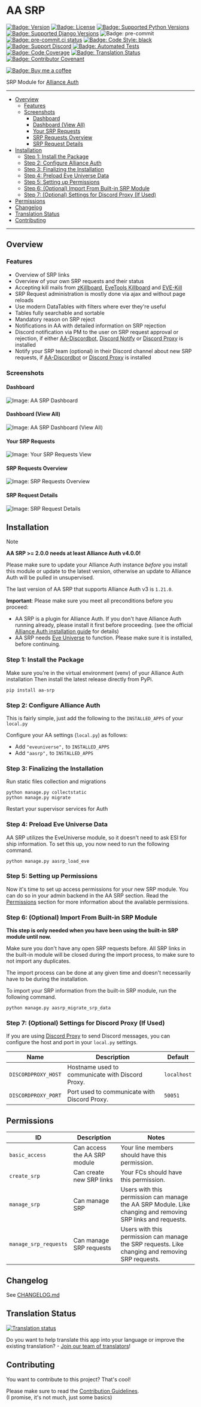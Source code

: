 # AA SRP<a name="aa-srp"></a>

[![Badge: Version]][aa srp on pypi]
[![Badge: License]][aa srp license]
[![Badge: Supported Python Versions]][aa srp on pypi]
[![Badge: Supported Django Versions]][aa srp on pypi]
![Badge: pre-commit]
[![Badge: pre-commit.ci status]][pre-commit.ci status]
[![Badge: Code Style: black]][black code formatter documentation]
[![Badge: Support Discord]][support discord]
[![Badge: Automated Tests]][automated tests on github]
[![Badge: Code Coverage]][aa srp on codecov]
[![Badge: Translation Status]][weblate engage]
[![Badge: Contributor Covenant]][code of conduct]

[![Badge: Buy me a coffee]][ppfeufer on ko-fi]

SRP Module for [Alliance Auth]

______________________________________________________________________

<!-- mdformat-toc start --slug=github --maxlevel=6 --minlevel=2 -->

- [Overview](#overview)
  - [Features](#features)
  - [Screenshots](#screenshots)
    - [Dashboard](#dashboard)
    - [Dashboard (View All)](#dashboard-view-all)
    - [Your SRP Requests](#your-srp-requests)
    - [SRP Requests Overview](#srp-requests-overview)
    - [SRP Request Details](#srp-request-details)
- [Installation](#installation)
  - [Step 1: Install the Package](#step-1-install-the-package)
  - [Step 2: Configure Alliance Auth](#step-2-configure-alliance-auth)
  - [Step 3: Finalizing the Installation](#step-3-finalizing-the-installation)
  - [Step 4: Preload Eve Universe Data](#step-4-preload-eve-universe-data)
  - [Step 5: Setting up Permissions](#step-5-setting-up-permissions)
  - [Step 6: (Optional) Import From Built-in SRP Module](#step-6-optional-import-from-built-in-srp-module)
  - [Step 7: (Optional) Settings for Discord Proxy (If Used)](#step-7-optional-settings-for-discord-proxy-if-used)
- [Permissions](#permissions)
- [Changelog](#changelog)
- [Translation Status](#translation-status)
- [Contributing](#contributing)

<!-- mdformat-toc end -->

______________________________________________________________________

## Overview<a name="overview"></a>

### Features<a name="features"></a>

- Overview of SRP links
- Overview of your own SRP requests and their status
- Accepting kill mails from [zKillboard], [EveTools Killboard] and [EVE-Kill]
- SRP Request administration is mostly done via ajax and without page reloads
- Use modern DataTables with filters where ever they're useful
- Tables fully searchable and sortable
- Mandatory reason on SRP reject
- Notifications in AA with detailed information on SRP rejection
- Discord notification via PM to the user on SRP request approval or rejection, if
  either [AA-Discordbot], [Discord Notify] or [Discord Proxy] is installed
- Notify your SRP team (optional) in their Discord channel about new SRP requests, if
  [AA-Discordbot] or [Discord Proxy] is installed

### Screenshots<a name="screenshots"></a>

#### Dashboard<a name="dashboard"></a>

![Image: AA SRP Dashboard]

#### Dashboard (View All)<a name="dashboard-view-all"></a>

![Image: AA SRP Dashboard (View All)]

#### Your SRP Requests<a name="your-srp-requests"></a>

![Image: Your SRP Requests View]

#### SRP Requests Overview<a name="srp-requests-overview"></a>

![Image: SRP Requests Overview]

#### SRP Request Details<a name="srp-request-details"></a>

![Image: SRP Request Details]

## Installation<a name="installation"></a>

> [!NOTE]
>
> **AA SRP >= 2.0.0 needs at least Alliance Auth v4.0.0!**
>
> Please make sure to update your Alliance Auth instance _before_ you install this
> module or update to the latest version, otherwise an update to Alliance Auth will
> be pulled in unsupervised.
>
> The last version of AA SRP that supports Alliance Auth v3 is `1.21.0`.

**Important**: Please make sure you meet all preconditions before you proceed:

- AA SRP is a plugin for Alliance Auth. If you don't have Alliance Auth running
  already, please install it first before proceeding. (see the official
  [Alliance Auth installation guide] for details)
- AA SRP needs [Eve Universe] to function. Please make sure it is installed, before
  continuing.

### Step 1: Install the Package<a name="step-1-install-the-package"></a>

Make sure you're in the virtual environment (venv) of your Alliance Auth
installation Then install the latest release directly from PyPi.

```shell
pip install aa-srp
```

### Step 2: Configure Alliance Auth<a name="step-2-configure-alliance-auth"></a>

This is fairly simple, just add the following to the `INSTALLED_APPS` of your `local.py`

Configure your AA settings (`local.py`) as follows:

- Add `"eveuniverse",` to `INSTALLED_APPS`
- Add `"aasrp",` to `INSTALLED_APPS`

### Step 3: Finalizing the Installation<a name="step-3-finalizing-the-installation"></a>

Run static files collection and migrations

```shell
python manage.py collectstatic
python manage.py migrate
```

Restart your supervisor services for Auth

### Step 4: Preload Eve Universe Data<a name="step-4-preload-eve-universe-data"></a>

AA SRP utilizes the EveUniverse module, so it doesn't need to ask ESI for ship
information. To set this up, you now need to run the following command.

```shell
python manage.py aasrp_load_eve
```

### Step 5: Setting up Permissions<a name="step-5-setting-up-permissions"></a>

Now it's time to set up access permissions for your new SRP module. You can do so in
your admin backend in the AA SRP section. Read the [Permissions](#permissions)
section for more information about the available permissions.

### Step 6: (Optional) Import From Built-in SRP Module<a name="step-6-optional-import-from-built-in-srp-module"></a>

**This step is only needed when you have been using the built-in SRP module until now.**

Make sure you don't have any open SRP requests before. All SRP links in the built-in
module will be closed during the import process, to make sure to not import any
duplicates.

The import process can be done at any given time and doesn't necessarily have to be
during the installation.

To import your SRP information from the built-in SRP module, run the following command.

```shell
python manage.py aasrp_migrate_srp_data
```

### Step 7: (Optional) Settings for Discord Proxy (If Used)<a name="step-7-optional-settings-for-discord-proxy-if-used"></a>

If you are using [Discord Proxy] to send Discord messages, you can configure the host and port in your `local.py` settings.

| Name                | Description                                      | Default     |
| ------------------- | ------------------------------------------------ | ----------- |
| `DISCORDPROXY_HOST` | Hostname used to communicate with Discord Proxy. | `localhost` |
| `DISCORDPROXY_PORT` | Port used to communicate with Discord Proxy.     | `50051`     |

## Permissions<a name="permissions"></a>

| ID                    | Description                  | Notes                                                                                                       |
| --------------------- | ---------------------------- | ----------------------------------------------------------------------------------------------------------- |
| `basic_access`        | Can access the AA SRP module | Your line members should have this permission.                                                              |
| `create_srp`          | Can create new SRP links     | Your FCs should have this permission.                                                                       |
| `manage_srp`          | Can manage SRP               | Users with this permission can manage the AA SRP Module. Like changing and removing SRP links and requests. |
| `manage_srp_requests` | Can manage SRP requests      | Users with this permission can manage the SRP requests. Like changing and removing SRP requests.            |

## Changelog<a name="changelog"></a>

See [CHANGELOG.md]

## Translation Status<a name="translation-status"></a>

[![Translation status](https://weblate.ppfeufer.de/widget/alliance-auth-apps/aa-srp/multi-auto.svg)](https://weblate.ppfeufer.de/engage/alliance-auth-apps/)

Do you want to help translate this app into your language or improve the existing
translation? - [Join our team of translators][weblate engage]!

## Contributing<a name="contributing"></a>

You want to contribute to this project? That's cool!

Please make sure to read the [Contribution Guidelines].\
(I promise, it's not much, just some basics)

<!-- Links -->

[aa srp license]: https://github.com/ppfeufer/aa-srp/blob/master/LICENSE
[aa srp on codecov]: https://codecov.io/gh/ppfeufer/aa-srp
[aa srp on pypi]: https://pypi.org/project/aa-srp/
[aa-discordbot]: https://github.com/pvyParts/allianceauth-discordbot "AA-Discordbot"
[alliance auth]: https://gitlab.com/allianceauth/allianceauth "Alliance Auth"
[alliance auth installation guide]: https://allianceauth.readthedocs.io/en/latest/installation/allianceauth.html "Alliance Auth installation guide"
[automated tests on github]: https://github.com/ppfeufer/aa-srp/actions/workflows/automated-checks.yml
[badge: automated tests]: https://github.com/ppfeufer/aa-srp/actions/workflows/automated-checks.yml/badge.svg "Automated Tests"
[badge: buy me a coffee]: https://ko-fi.com/img/githubbutton_sm.svg "Buy me a coffee"
[badge: code coverage]: https://codecov.io/gh/ppfeufer/aa-srp/branch/master/graph/badge.svg "Code Coverage"
[badge: code style: black]: https://img.shields.io/badge/code%20style-black-000000.svg "Code Style: black"
[badge: contributor covenant]: https://img.shields.io/badge/Contributor%20Covenant-2.1-4baaaa.svg "Contributor Covenant"
[badge: license]: https://img.shields.io/github/license/ppfeufer/aa-srp "License"
[badge: pre-commit]: https://img.shields.io/badge/pre--commit-enabled-brightgreen?logo=pre-commit&logoColor=white "pre-commit"
[badge: pre-commit.ci status]: https://results.pre-commit.ci/badge/github/ppfeufer/aa-srp/master.svg "pre-commit.ci status"
[badge: support discord]: https://img.shields.io/discord/790364535294132234?label=discord "Support Discord"
[badge: supported django versions]: https://img.shields.io/pypi/djversions/aa-srp?label=django "Supported Django Versions"
[badge: supported python versions]: https://img.shields.io/pypi/pyversions/aa-srp "Supported Python Versions"
[badge: translation status]: https://weblate.ppfeufer.de/widget/alliance-auth-apps/aa-srp/svg-badge.svg "Translation Status"
[badge: version]: https://img.shields.io/pypi/v/aa-srp?label=release "Version"
[black code formatter documentation]: http://black.readthedocs.io/en/latest/
[changelog.md]: https://github.com/ppfeufer/aa-srp/blob/master/CHANGELOG.md "CHANGELOG.md"
[code of conduct]: https://github.com/ppfeufer/aa-srp/blob/master/CODE_OF_CONDUCT.md
[contribution guidelines]: https://github.com/ppfeufer/aa-srp/blob/master/CONTRIBUTING.md "Contribution Guidelines"
[discord notify]: https://gitlab.com/ErikKalkoken/aa-discordnotify "Discord Notify"
[discord proxy]: https://gitlab.com/ErikKalkoken/discordproxy "Discord Proxy"
[eve universe]: https://gitlab.com/ErikKalkoken/django-eveuniverse "Eve Universe"
[eve-kill]: https://eve-kill.com/ "EVE-Kill"
[evetools killboard]: https://kb.evetools.org/ "EveTools Killboard"
[image: aa srp dashboard]: https://raw.githubusercontent.com/ppfeufer/aa-srp/master/docs/images/aa-srp-dashboard.jpg "AA SRP Dashboard"
[image: aa srp dashboard (view all)]: https://raw.githubusercontent.com/ppfeufer/aa-srp/master/docs/images/aa-srp-dashboard-view-all.jpg "AA SRP Dashboard (View All)"
[image: srp request details]: https://raw.githubusercontent.com/ppfeufer/aa-srp/master/docs/images/aa-srp-request-details.jpg "SRP Request Details"
[image: srp requests overview]: https://raw.githubusercontent.com/ppfeufer/aa-srp/master/docs/images/aa-srp-requests-overview.jpg "SRP Requests Overview"
[image: your srp requests view]: https://raw.githubusercontent.com/ppfeufer/aa-srp/master/docs/images/aa-srp-your-requests.jpg "Your SRP Requests View"
[ppfeufer on ko-fi]: https://ko-fi.com/N4N8CL1BY
[pre-commit.ci status]: https://results.pre-commit.ci/latest/github/ppfeufer/aa-srp/master "pre-commit.ci"
[support discord]: https://discord.gg/zmh52wnfvM
[weblate engage]: https://weblate.ppfeufer.de/engage/alliance-auth-apps/
[zkillboard]: https://zkillboard.com/ "zKillboard"
